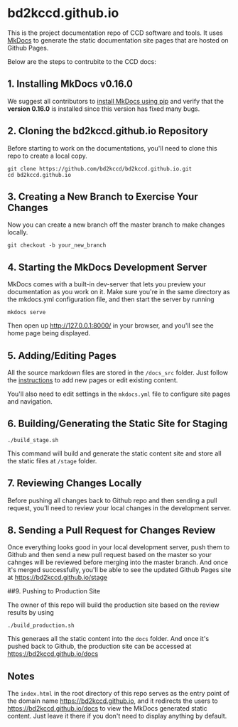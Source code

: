 # bd2kccd.github.io

This is the project documentation repo of CCD software and tools. It uses [MkDocs](http://www.mkdocs.org/) to generate the static documentation site pages that are hosted on Github Pages.

Below are the steps to contrubite to the CCD docs:

## 1. Installing MkDocs v0.16.0

We suggest all contributors to [install MkDocs using pip](http://www.mkdocs.org/#installing-pip) and verify that the **version 0.16.0** is installed since this version has fixed many bugs.

## 2. Cloning the bd2kccd.github.io Repository

Before starting to work on the documentations, you'll need to clone this repo to create a local copy.

````
git clone https://github.com/bd2kccd/bd2kccd.github.io.git
cd bd2kccd.github.io
````

## 3. Creating a New Branch to Exercise Your Changes

Now you can create a new branch off the master branch to make changes locally.

````
git checkout -b your_new_branch
````

## 4. Starting the MkDocs Development Server

MkDocs comes with a built-in dev-server that lets you preview your documentation as you work on it. Make sure you're in the same directory as the mkdocs.yml configuration file, and then start the server by running 

````
mkdocs serve
````

Then open up http://127.0.0.1:8000/ in your browser, and you'll see the home page being displayed.

## 5. Adding/Editing Pages

All the source markdown files are stored in the `/docs_src` folder. Just follow the [instructions](http://www.mkdocs.org/#adding-pages) to add new pages or edit existing content.

You'll also need to edit settings in the `mkdocs.yml` file to configure site pages and navigation.

## 6. Building/Generating the Static Site for Staging

````
./build_stage.sh
````

This command will build and generate the static content site and store all the static files at `/stage` folder. 

## 7. Reviewing Changes Locally

Before pushing all changes back to Github repo and then sending a pull request, you'll need to review your local changes in the development server.

## 8. Sending a Pull Request for Changes Review

Once everything looks good in your local development server, push them to Github and then send a new pull request based on the master so your cahnges will be reviewed before merging into the master branch. And once it's merged successfully, you'll be able to see the updated Github Pages site at https://bd2kccd.github.io/stage

##9. Pushing to Production Site

The owner of this repo will build the production site based on the review results by using 

````
./build_production.sh
````

This generaes all the static content into the `docs` folder. And once it's pushed back to Github, the production site can be accessed at https://bd2kccd.github.io/docs

## Notes

The `index.html` in the root directory of this repo serves as the entry point of the domain name https://bd2kccd.github.io, and it redirects the users to https://bd2kccd.github.io/docs to view the MkDocs generated static content. Just leave it there if you don't need to display anything by default.
